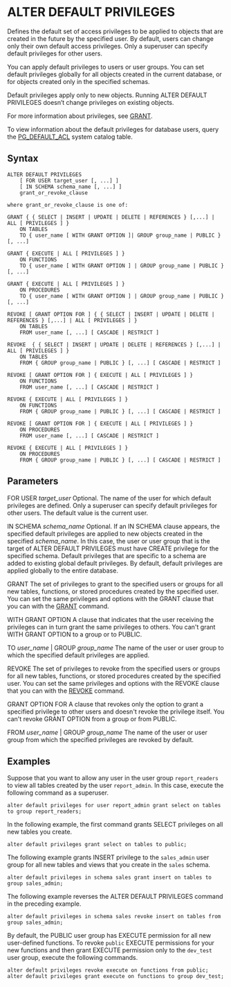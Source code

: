 # ALTER DEFAULT PRIVILEGES<a name="r_ALTER_DEFAULT_PRIVILEGES"></a>

Defines the default set of access privileges to be applied to objects that are created in the future by the specified user\. By default, users can change only their own default access privileges\. Only a superuser can specify default privileges for other users\.

You can apply default privileges to users or user groups\. You can set default privileges globally for all objects created in the current database, or for objects created only in the specified schemas\. 

Default privileges apply only to new objects\. Running ALTER DEFAULT PRIVILEGES doesn’t change privileges on existing objects\.

For more information about privileges, see [GRANT](r_GRANT.md)\.

To view information about the default privileges for database users, query the [PG\_DEFAULT\_ACL](r_PG_DEFAULT_ACL.md) system catalog table\. 

## Syntax<a name="r_ALTER_DEFAULT_PRIVILEGES-synopsis"></a>

```
ALTER DEFAULT PRIVILEGES
    [ FOR USER target_user [, ...] ]
    [ IN SCHEMA schema_name [, ...] ]
    grant_or_revoke_clause

where grant_or_revoke_clause is one of:

GRANT { { SELECT | INSERT | UPDATE | DELETE | REFERENCES } [,...] | ALL [ PRIVILEGES ] } 
	ON TABLES 
	TO { user_name [ WITH GRANT OPTION ]| GROUP group_name | PUBLIC } [, ...]	 

GRANT { EXECUTE | ALL [ PRIVILEGES ] } 
	ON FUNCTIONS 
	TO { user_name [ WITH GRANT OPTION ] | GROUP group_name | PUBLIC } [, ...]
            
GRANT { EXECUTE | ALL [ PRIVILEGES ] } 
	ON PROCEDURES 
	TO { user_name [ WITH GRANT OPTION ] | GROUP group_name | PUBLIC } [, ...]            

REVOKE [ GRANT OPTION FOR ] { { SELECT | INSERT | UPDATE | DELETE | REFERENCES } [,...] | ALL [ PRIVILEGES ] } 
	ON TABLES 
	FROM user_name [, ...] [ CASCADE | RESTRICT ]

REVOKE  { { SELECT | INSERT | UPDATE | DELETE | REFERENCES } [,...] | ALL [ PRIVILEGES ] } 
	ON TABLES 
	FROM { GROUP group_name | PUBLIC } [, ...] [ CASCADE | RESTRICT ]

REVOKE [ GRANT OPTION FOR ] { EXECUTE | ALL [ PRIVILEGES ] } 
	ON FUNCTIONS 
	FROM user_name [, ...] [ CASCADE | RESTRICT ]

REVOKE { EXECUTE | ALL [ PRIVILEGES ] } 
	ON FUNCTIONS 
	FROM { GROUP group_name | PUBLIC } [, ...] [ CASCADE | RESTRICT ]       

REVOKE [ GRANT OPTION FOR ] { EXECUTE | ALL [ PRIVILEGES ] } 
	ON PROCEDURES 
	FROM user_name [, ...] [ CASCADE | RESTRICT ]            

REVOKE { EXECUTE | ALL [ PRIVILEGES ] } 
	ON PROCEDURES 
	FROM { GROUP group_name | PUBLIC } [, ...] [ CASCADE | RESTRICT ]
```

## Parameters<a name="r_ALTER_DEFAULT_PRIVILEGES-parameters"></a>

FOR USER *target\_user*  <a name="default-for-user"></a>
Optional\. The name of the user for which default privileges are defined\. Only a superuser can specify default privileges for other users\. The default value is the current user\.

IN SCHEMA *schema\_name*   <a name="default-in-schema"></a>
Optional\. If an IN SCHEMA clause appears, the specified default privileges are applied to new objects created in the specified *schema\_name*\. In this case, the user or user group that is the target of ALTER DEFAULT PRIVILEGES must have CREATE privilege for the specified schema\. Default privileges that are specific to a schema are added to existing global default privileges\. By default, default privileges are applied globally to the entire database\. 

GRANT   <a name="default-grant"></a>
The set of privileges to grant to the specified users or groups for all new tables, functions, or stored procedures created by the specified user\. You can set the same privileges and options with the GRANT clause that you can with the [GRANT](r_GRANT.md) command\. 

WITH GRANT OPTION   <a name="default-grant-option"></a>
A clause that indicates that the user receiving the privileges can in turn grant the same privileges to others\. You can't grant WITH GRANT OPTION to a group or to PUBLIC\. 

TO *user\_name* \| GROUP *group\_name*   <a name="default-to"></a>
The name of the user or user group to which the specified default privileges are applied\.

REVOKE   <a name="default-revoke"></a>
The set of privileges to revoke from the specified users or groups for all new tables, functions, or stored procedures created by the specified user\. You can set the same privileges and options with the REVOKE clause that you can with the [REVOKE](r_REVOKE.md) command\. 

GRANT OPTION FOR  <a name="default-revoke-option"></a>
 A clause that revokes only the option to grant a specified privilege to other users and doesn't revoke the privilege itself\. You can't revoke GRANT OPTION from a group or from PUBLIC\. 

FROM *user\_name* \| GROUP *group\_name*  <a name="default-from"></a>
The name of the user or user group from which the specified privileges are revoked by default\.

## Examples<a name="r_ALTER_DEFAULT_PRIVILEGES-examples"></a>

Suppose that you want to allow any user in the user group `report_readers` to view all tables created by the user `report_admin`\. In this case, execute the following command as a superuser\. 

```
alter default privileges for user report_admin grant select on tables to group report_readers; 
```

In the following example, the first command grants SELECT privileges on all new tables you create\. 

```
alter default privileges grant select on tables to public; 
```

The following example grants INSERT privilege to the `sales_admin` user group for all new tables and views that you create in the `sales` schema\. 

```
alter default privileges in schema sales grant insert on tables to group sales_admin; 
```

The following example reverses the ALTER DEFAULT PRIVILEGES command in the preceding example\. 

```
alter default privileges in schema sales revoke insert on tables from group sales_admin;
```

By default, the PUBLIC user group has EXECUTE permission for all new user\-defined functions\. To revoke `public` EXECUTE permissions for your new functions and then grant EXECUTE permission only to the `dev_test` user group, execute the following commands\. 

```
alter default privileges revoke execute on functions from public; 
alter default privileges grant execute on functions to group dev_test;
```
